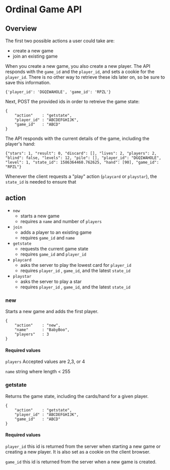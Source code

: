 
# Ordinal Game API

## Overview
The first two possible actions a user could take are:
* create a new game
* join an existing game

When you create a new game, you also create a new player. The API responds with the `game_id` and the `player_id`, and sets a cookie for the `player_id`. There is no other way to retrieve these ids later on, so be sure to save this information.

```{'player_id': 'DGQIWAHOLE', 'game_id': 'RPZL'}```

Next, POST the provided ids in order to retreive the game state:
```
{
	"action" 	: "getstate",
	"player_id"	: "ABCDEFGHIJK",
	"game_id"	: "ABCD"
}
```
The API responds with the current details of the game, including the player's hand:
```
{"stars": 1, "result": 0, "discard": [], "lives": 2, "players": 2, "blind": false, "levels": 12, "pile": [], "player_id": "DGQIWAHOLE", "level": 1, "state_id": 1586364460.762625, "hand": [90], "game_id": "RPZL"}
```
Whenever the client requests a "play" action (`playcard` or `playstar`), the `state_id` is needed to ensure that 

## action

* `new`
	* starts a new game 
	* requires a `name` and number of `players`
* `join`
	* adds a player to an existing game
	* requires `game_id` and `name`
* `getstate`
	* requests the current game state
	* requires `game_id` and `player_id`
* `playcard`
	* asks the server to play the lowest card for `player_id`
	* requires `player_id` , `game_id`, and the latest `state_id`
* `playstar`
	* asks the server to play a star
	* requires `player_id` , `game_id`, and the latest `state_id`

### new
Starts a new game and adds the first player.
```
{
	"action" 	: "new",
	"name"		: "BabyBoo",
	"players"	: 3
}
```
#### Required values
`players` 
Accepted values are 2,3, or 4

`name` 
string where length < 255

### getstate
Returns the game state, including the cards/hand for a given player.
```
{
	"action" 	: "getstate",
	"player_id"	: "ABCDEFGHIJK",
	"game_id"	: "ABCD"
}
```
#### Required values
`player_id` 
this id is returned from the server when starting a new game or creating a new player. It is also set as a cookie on the client browser.

`game_id` 
this id is returned from the server when a new game is created.